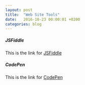 ```yaml
---
layout: post
title:  "Web Site Tools"
date:   2016-10-23 00:00:01 +0200
categories: blog
---
```


##### **JSFiddle**
This is the link for [JSFiddle][link-jsfiddle]

##### **CodePen**
This is the link for [CodePen][link-codepen]

[link-jsfiddle]: https://jsfiddle.net/
[link-codepen]: https://codepen.io/
